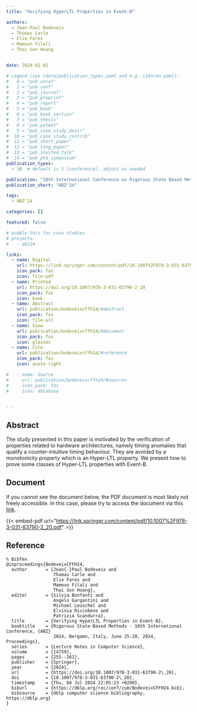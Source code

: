 ```yaml
---
title: "Verifying HyperLTL Properties in Event-B"

authors:
  - Jean-Paul Bodeveix
  - Thomas Carle
  - Elie Fares
  - Mamoun Filali
  - Thai Son Hoang


date: 2024-01-01

# Legend (see /data/publication_types.yaml and e.g. i18n/en.yaml): 
#   0 = "pub_uncat"
#   1 = "pub_conf"
#   2 = "pub_journal"
#   3 = "pub_preprint"
#   4 = "pub_report"
#   5 = "pub_book"
#   6 = "pub_book_section"
#   7 = "pub_thesis"
#   8 = "pub_patent"
#   9 = "pub_case_study_descr"
#  10 = "pub_case_study_contrib"
#  11 = "pub_short_paper"
#  12 = "pub_long_paper"
#  13 = "pub_invited_talk"
#  14 = "pub_phd_symposium"
publication_types:
  - 10  # default is 1 (conference), adjust as needed

publication: "10th International Conference on Rigorous State Based Methods (ABZ'24)"
publication_short: "ABZ'24"

tags:
  - ABZ'24

categories: []

featured: false

# enable this for case studies
# projects:
#   - abz24

links:
  - name: Digital
    url: https://link.springer.com/content/pdf/10.1007%2F978-3-031-63790-2_20.pdf
    icon_pack: fas
    icon: file-pdf
  - name: Printed
    url: https://doi.org/10.1007/978-3-031-63790-2_20
    icon_pack: fas
    icon: book
  - name: Abstract
    url: publication/bodeveixcffh24/#abstract
    icon_pack: fas
    icon: file-alt
  - name: View
    url: publication/bodeveixcffh24/#document
    icon_pack: fas
    icon: glasses
  - name: Cite
    url: publication/bodeveixcffh24/#reference
    icon_pack: fas
    icon: quote-right

#   - name: Source
#     url: publication/bodeveixcffh24/#sources
#     icon_pack: fas
#     icon: database


---
```


## Abstract

The study presented in this paper is motivated by the verification of properties related to hardware architectures, namely timing anomalies that qualify a counter-intuitive timing behaviour. They are avoided by a monotonicity property which is an Hyper-LTL property. We present how to prove some classes of Hyper-LTL properties with Event-B.

## Document

If you cannot see the document below, the PDF document is most likely not freely accessible. In this case, please try to access the document via this <a href="https://link.springer.com/content/pdf/10.1007%2F978-3-031-63790-2_20.pdf">link</a>.

{{< embed-pdf url="https://link.springer.com/content/pdf/10.1007%2F978-3-031-63790-2_20.pdf" >}}

## Reference

```
% BibTex
@inproceedings{BodeveixCFFH24,
  author       = {Jean{-}Paul Bodeveix and
                  Thomas Carle and
                  Elie Fares and
                  Mamoun Filali and
                  Thai Son Hoang},
  editor       = {Silvia Bonfanti and
                  Angelo Gargantini and
                  Michael Leuschel and
                  Elvinia Riccobene and
                  Patrizia Scandurra},
  title        = {Verifying HyperLTL Properties in Event-B},
  booktitle    = {Rigorous State-Based Methods - 10th International Conference, {ABZ}
                  2024, Bergamo, Italy, June 25-28, 2024, Proceedings},
  series       = {Lecture Notes in Computer Science},
  volume       = {14759},
  pages        = {255--261},
  publisher    = {Springer},
  year         = {2024},
  url          = {https://doi.org/10.1007/978-3-031-63790-2\_20},
  doi          = {10.1007/978-3-031-63790-2\_20},
  timestamp    = {Thu, 04 Jul 2024 22:05:23 +0200},
  biburl       = {https://dblp.org/rec/conf/zum/BodeveixCFFH24.bib},
  bibsource    = {dblp computer science bibliography, https://dblp.org}
}


```

<!-- # add information for case study papers (if available)
## Sources

- **Used formal method:**
  [ASM](/method/asm)
- **Resources and tools:**
  Asmeta

For more information, please contact the <a href ="mailto:silvia.bonfanti@unibg.it;arcaini@nii.ac.jp;angelo.gargantini@unibg.it;scandurra@unibg.it;elvinia.riccobene@unimi.it">authors</a>-->

